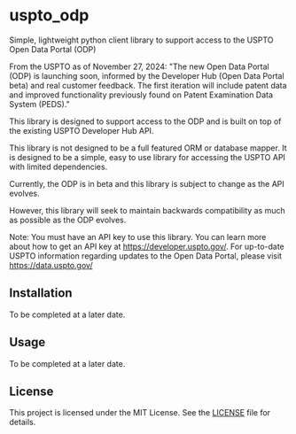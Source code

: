 # uspto_odp
Simple, lightweight python client library to support access to the USPTO Open Data Portal (ODP)

From the USPTO as of November 27, 2024:
"The new Open Data Portal (ODP) is launching soon, informed by the Developer Hub (Open Data Portal beta) and real customer feedback. The first iteration will include patent data and improved functionality previously found on Patent Examination Data System (PEDS)."

This library is designed to support access to the ODP and is built on top of the existing USPTO Developer Hub API.

This library is not designed to be a full featured ORM or database mapper.  It is designed to be a simple, easy to use library for accessing the USPTO API with limited dependencies.

Currently, the ODP is in beta and this library is subject to change as the API evolves.

However, this library will seek to maintain backwards compatibility as much as possible as the ODP evolves.

Note: You must have an API key to use this library.  You can learn more about how to get an API key at https://developer.uspto.gov/.  For up-to-date USPTO information regarding updates to the Open Data Portal, please visit https://data.uspto.gov/

## Installation
To be completed at a later date.

## Usage
To be completed at a later date.

## License
This project is licensed under the MIT License. See the [LICENSE](LICENSE) file for details.
